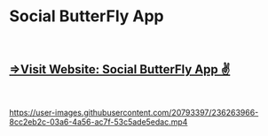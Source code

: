 <h1>Social ButterFly App</h1>

<br>
<h2><a href="https://social-butter-fly-app.vercel.app/" target="_blank">=>Visit Website: Social ButterFly App ✌️</a></h2>
<br>

https://user-images.githubusercontent.com/20793397/236263966-8cc2eb2c-03a6-4a56-ac7f-53c5ade5edac.mp4
